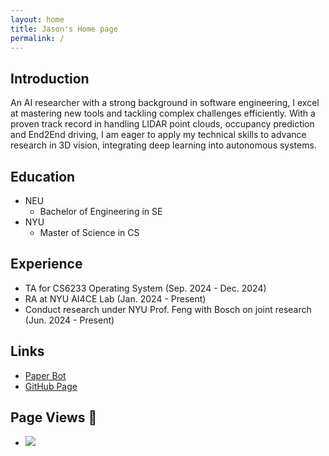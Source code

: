 ```yaml
---
layout: home
title: Jason's Home page
permalink: /
---
```

## Introduction
An AI researcher with a strong background in software engineering, I excel at mastering new tools and tackling complex challenges efficiently. With a proven track record in handling LIDAR point clouds, occupancy prediction and End2End driving, I am eager to apply my technical skills to advance research in 3D vision, integrating deep learning into autonomous systems.
## Education
- NEU 
  - Bachelor of Engineering in SE
- NYU 
  - Master of Science in CS

## Experience
- TA for CS6233 Operating System (Sep. 2024 - Dec. 2024)
- RA at NYU AI4CE Lab (Jan. 2024 - Present)
- Conduct research under NYU Prof. Feng with Bosch on joint research (Jun. 2024 - Present)

## Links
- [Paper Bot](https://jas000n.github.io/PaperBot/)
- [GitHub Page](https://github.com/Jas000n)

## Page Views 👀 
- ![](https://komarev.com/ghpvc/?username=Jas000n&style=for-the-badge)
